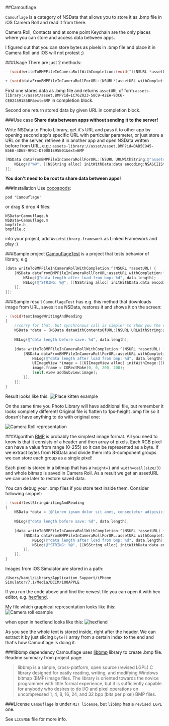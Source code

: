 ##Camouflage

`Camouflage` is a category of NSData that allows you to store it as .bmp file in iOS Camera Roll and read it from there.

Camera Roll, Contacts and at some point Keychain are the only places where you can store and access data between apps.

I figured out that you can store bytes as pixels in .bmp file and place it in Camera Roll and iOS will not protest ;)

###Usage
There are just 2 methods:

```objective-c
- (void)writeToBMPFileInCameraRollWithCompletion:(void(^)(NSURL *assetURL))completion;

+ (void)dataFromBMPFileInCameraRollForURL:(NSURL*)assetURL withCompletion:(void(^)(NSData*))completion;
```

First one stores data as .bmp file and returns `assetURL` of form `assets-library://asset/asset.BMP?id=1C762023-58C9-42EA-93C6-CE02459185BF&ext=BMP` in completion block.

Second one return stored data by given URL in completion block.

###Use case
**Share data between apps without sending it to the server!**

Write NSData to Photo Library, get it's URL and pass it to other app by opening second app's specific URL with particular parameter, or just store a URL on the server, retrieve it in another app and open NSData written before from URL, e.g.:
`assets-library://asset/asset.BMP?id=DAD5C945-B5EB-4D68-9FBC-D70081E95E01&ext=BMP`

```objective-c
[NSData dataFromBMPFileInCameraRollForURL:[NSURL URLWithString:@"assets-library://asset/asset.BMP?id=DAD5C945-B5EB-4D68-9FBC-D70081E95E01&ext=BMP"] withCompletion:^(NSData *data) {
    NSLog(@"%@", [[NSString alloc] initWithData:data encoding:NSASCIIStringEncoding]);
}];
```                

**You don't need to be root to share data between apps!**

###Installation
Use [cocoapods](http://cocoapods.org/):

```
pod 'Camouflage'
```

or drag & drop 4 files:

```
NSData+Camouflage.h
NSData+Camouflage.m
bmpfile.h
bmpfile.c
```
into your project, add `AssetsLibrary.framework` as Linked Framework and play :)

###Sample project
[CamouflageTest](https://github.com/burczyk/CamouflageTest) is a project that tests behavior of library, e.g.

```objective-c
[data writeToBMPFileInCameraRollWithCompletion:^(NSURL *assetURL) {
    [NSData dataFromBMPFileInCameraRollForURL:assetURL withCompletion:^(NSData *data) {
        NSLog(@"data length after load from bmp: %d", data.length);
        NSLog(@"STRING: %@", [[NSString alloc] initWithData:data encoding:NSASCIIStringEncoding]);
    }];
}];
```

###Sample result
`CamouflageTest` has e.g. this method that downloads image from URL, saves it as NSData, restores it and shows it on the screen:

```objective-c
- (void)testImageWritingAndReading
{
    //sorry for that, but synchronous call is simpler to show you the results
    NSData *data = [NSData dataWithContentsOfURL:[NSURL URLWithString:@"http://placekitten.com/200/200"]];
    
    NSLog(@"data length before save: %d", data.length);
    
    [data writeToBMPFileInCameraRollWithCompletion:^(NSURL *assetURL) {
        [NSData dataFromBMPFileInCameraRollForURL:assetURL withCompletion:^(NSData *data) {
            NSLog(@"data length after load from bmp: %d", data.length);
            UIImageView *image = [[UIImageView alloc] initWithImage:[[UIImage alloc] initWithData:data]];
            image.frame = CGRectMake(0, 0, 200, 200);
            [self.view addSubview:image];
        }];
    }];
}
```

Result looks like this:
![Place kitten example](https://raw.githubusercontent.com/burczyk/Camouflage/master/assets/placekitten.png)

On the same time you Photo Library will have additional file, but remember it looks completly different! Original file is flatten to 1px-height .bmp file so it doesn't have anything to do with original one:

![Camera Roll representation](https://raw.githubusercontent.com/burczyk/Camouflage/master/assets/camera_roll.png)


###Algorithm
[BMP](http://en.wikipedia.org/wiki/BMP_file_format) is probably the simplest image format. All you need to know is that it consists of a header and then array of pixels. Each RGB pixel can have a value from range (0-255) so it can be represented as a byte. If we extract bytes from NSData and divide them into 3-component groups we can store each group as a single pixel!

Each pixel is stored in a bitmap that has a `height=1` and `width=ceil(size/3)` and whole bitmap is saved in Camera Roll. As a result we get an assetURL we can use later to restore saved data.

You can debug your .bmp files if you store text inside them. Consider following snippet:

```objective-c
- (void)testStringWritingAndReading
{
    NSData *data = [@"Lorem ipsum dolor sit amet, consectetur adipisicing elit, sed do eiusmod tempor incididunt ut labore et dolore magna aliqua. Ut enim ad minim veniam, quis nostrud exercitation ullamco laboris nisi ut aliquip ex ea commodo consequat. Duis aute irure dolor in reprehenderit in voluptate velit esse cillum dolore eu fugiat nulla pariatur. Excepteur sint occaecat cupidatat non proident, sunt in culpa qui officia deserunt mollit anim id est laborum." dataUsingEncoding:NSASCIIStringEncoding];
    
    NSLog(@"data length before save: %d", data.length);
    
    [data writeToBMPFileInCameraRollWithCompletion:^(NSURL *assetURL) {
        [NSData dataFromBMPFileInCameraRollForURL:assetURL withCompletion:^(NSData *data) {
            NSLog(@"data length after load from bmp: %d", data.length);
            NSLog(@"STRING: %@", [[NSString alloc] initWithData:data encoding:NSASCIIStringEncoding]);
        }];
    }];
}
```

Images from iOS Simulator are stored in a path:

```
/Users/kamil/Library/Application Support/iPhone Simulator/7.1/Media/DCIM/100APPLE
```

If you run the code above and find the newest file you can open it with hex editor, e.g. [hexfiend](http://ridiculousfish.com/hexfiend/).

My file which graphical representation looks like this:
![Camera roll example](https://raw.githubusercontent.com/burczyk/Camouflage/master/assets/IMG_0071.BMP)

when open in hexfiend looks like this:
![hexfiend](https://raw.githubusercontent.com/burczyk/Camouflage/master/assets/hexfiend.png)

As you see the whole text is stored inside, right after the header.
We can extract it by just slicing `byte[]` array from a certain index to the end and that's how Camouflage is doing it.


###libbmp dependency
Camouflage uses [libbmp](https://code.google.com/p/libbmp/) library to create .bmp file. Readme summary from project page:

> libbmp is a simple, cross-platform, open source (revised LGPL) C library designed for easily reading, writing, and modifying Windows bitmap (BMP) image files. The library is oriented towards the novice programmer with little formal experience, but it is sufficiently capable for anybody who desires to do I/O and pixel operations on uncompressed 1, 4, 8, 16, 24, and 32 bpp (bits per pixel) BMP files.


###License
`Camouflage` is under `MIT license`, but `libbmp` has a `revised LGPL` one.

See `LICENSE` file for more info.